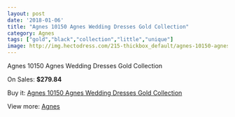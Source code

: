 ```yaml
---
layout: post
date: '2018-01-06'
title: "Agnes 10150 Agnes Wedding Dresses Gold Collection"
category: Agnes
tags: ["gold","black","collection","little","unique"]
image: http://img.hectodress.com/215-thickbox_default/agnes-10150-agnes-wedding-dresses-gold-collection.jpg
---
```

Agnes 10150 Agnes Wedding Dresses Gold Collection

On Sales: **$279.84**
<a href="https://www.hectodress.com/agnes/110-agnes-10150-agnes-wedding-dresses-gold-collection.html"><amp-img layout="responsive" width="600" height="600" src="//img.hectodress.com/215-thickbox_default/agnes-10150-agnes-wedding-dresses-gold-collection.jpg" alt="Agnes 10150 Agnes Wedding Dresses Gold Collection 0" /></a>

Buy it: [Agnes 10150 Agnes Wedding Dresses Gold Collection](https://www.hectodress.com/agnes/110-agnes-10150-agnes-wedding-dresses-gold-collection.html "Agnes 10150 Agnes Wedding Dresses Gold Collection")

View more: [Agnes](https://www.hectodress.com/6-agnes "Agnes")